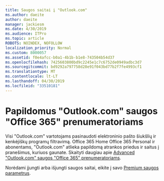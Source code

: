 ```yaml
---
title: Saugos saitai į "Outlook.com"
ms.author: daeite
author: daeite
manager: jackiesm
ms.date: 4/30/2019
ms.audience: ITPro
ms.topic: article
ROBOTS: NOINDEX, NOFOLLOW
localization_priority: Normal
ms.custom: 8000057
ms.assetid: f0e4afcc-b0a1-4b1b-b1e8-743504b54d37
ms.openlocfilehash: 7425603800bd9c2245e1c7c6752de0949adbc3d7
ms.sourcegitcommit: bd9292a797758d28e91f043bd77b2f7fe4993cf1
ms.translationtype: MT
ms.contentlocale: lt-LT
ms.lasthandoff: 04/30/2019
ms.locfileid: "33510181"
---
```

# <a name="advanced-outlookcom-security-for-office-365-subscribers"></a>Papildomus "Outlook.com" saugos "Office 365" prenumeratoriams

Visi "Outlook.com" vartotojams pasinaudoti elektroninio pašto šiukšlių ir kenkėjiškų programų filtravimą. Office 365 Home Office 365 Personal ir abonentams, "Outlook.com" atlieka papildomą atrankos priedus ir saitus į pranešimus, kuriuos gaunate. Skaityti daugiau apie [Advanced "Outlook.com" saugos "Office 365" prenumeratoriams](https://support.office.com/article/882d2243-eab9-4545-a58a-b36fee4a46e2).

Norėdami įjungti arba išjungti saugos saitai, eikite į savo [Premium saugos parametrus](https://outlook.live.com/mail/options/premium/security).